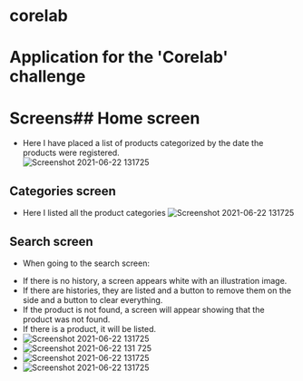 # corelab

# Application for the 'Corelab' challenge
# Screens## Home screen
* Here I have placed a list of products categorized by the date the products were registered. \
  ![Screenshot 2021-06-22 131725](https://user-images.githubusercontent.com/34573915/122964031-3df7c780-d35d-11eb-94a5-54db7a637c4c.jpg)

## Categories screen
* Here I listed all the product categories
  ![Screenshot 2021-06-22 131725](https://user-images.githubusercontent.com/34573915/122964031-3df7c780-d35d-11eb-94a5-54db7a637c4c.jpg)

## Search screen
* When going to the search screen:
- If there is no history, a screen appears white with an illustration image.
- If there are histories, they are listed and a button to remove them on the side and a button to clear everything.
- If the product is not found, a screen will appear showing that the product was not found.
- If there is a product, it will be listed. 
- ![Screenshot 2021-06-22 131725](https://user-images.githubusercontent.com/34573915/122964031-3df7c780-d35d-11eb-94a5-54db7a637c4c.jpg) 
- ![Screenshot 2021-06-22 131 725](https://user-images.githubusercontent.com/34573915/122964031-3df7c780-d35d-11eb-94a5-54db7a637c4c.jpg) 
- ![Screenshot 2021-06-22 131725](https://user-images.githubusercontent.com/34573915/122964031-3df7c780-d35d-11eb-94a5-54db7a637c4c.jpg) 
- ![Screenshot 2021-06-22 131725](https://user-images.githubusercontent.com/34573915/122964031-3df7c780-d35d-11eb-94a5-54db7a637c4c.jpg)


